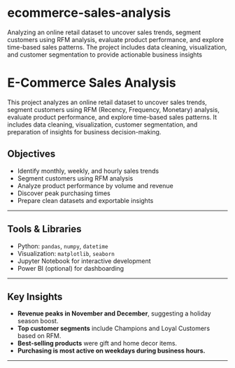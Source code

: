 # ecommerce-sales-analysis
Analyzing an online retail dataset to uncover sales trends, segment customers using RFM analysis, evaluate product performance, and explore time-based sales patterns. The project includes data cleaning, visualization, and customer segmentation to provide actionable business insights


# E-Commerce Sales Analysis

This project analyzes an online retail dataset to uncover sales trends, segment customers using RFM (Recency, Frequency, Monetary) analysis, evaluate product performance, and explore time-based sales patterns. It includes data cleaning, visualization, customer segmentation, and preparation of insights for business decision-making.

## Objectives

- Identify monthly, weekly, and hourly sales trends
- Segment customers using RFM analysis
- Analyze product performance by volume and revenue
- Discover peak purchasing times
- Prepare clean datasets and exportable insights


---

## Tools & Libraries

- Python: `pandas`, `numpy`, `datetime`
- Visualization: `matplotlib`, `seaborn`
- Jupyter Notebook for interactive development
- Power BI (optional) for dashboarding

---

## Key Insights

- **Revenue peaks in November and December**, suggesting a holiday season boost.
- **Top customer segments** include Champions and Loyal Customers based on RFM.
- **Best-selling products** were gift and home decor items.
- **Purchasing is most active on weekdays during business hours.**

---
